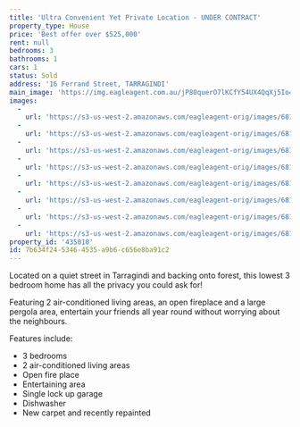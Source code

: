 ```yaml
---
title: 'Ultra Convenient Yet Private Location - UNDER CONTRACT'
property_type: House
price: 'Best offer over $525,000'
rent: null
bedrooms: 3
bathrooms: 1
cars: 1
status: Sold
address: '16 Ferrand Street, TARRAGINDI'
main_image: 'https://img.eagleagent.com.au/jP80querO7lKCfY54UX4QqXj5Io=/1280x854/smart/https://s3-us-west-2.amazonaws.com/eagleagent-orig/images/6819752/106409987-image-M.jpg'
images:
  -
    url: 'https://s3-us-west-2.amazonaws.com/eagleagent-orig/images/6819759/106409987-image-G.jpg'
  -
    url: 'https://s3-us-west-2.amazonaws.com/eagleagent-orig/images/6819758/106409987-image-F.jpg'
  -
    url: 'https://s3-us-west-2.amazonaws.com/eagleagent-orig/images/6819757/106409987-image-E.jpg'
  -
    url: 'https://s3-us-west-2.amazonaws.com/eagleagent-orig/images/6819756/106409987-image-D.jpg'
  -
    url: 'https://s3-us-west-2.amazonaws.com/eagleagent-orig/images/6819755/106409987-image-C.jpg'
  -
    url: 'https://s3-us-west-2.amazonaws.com/eagleagent-orig/images/6819754/106409987-image-B.jpg'
  -
    url: 'https://s3-us-west-2.amazonaws.com/eagleagent-orig/images/6819753/106409987-image-A.jpg'
  -
    url: 'https://s3-us-west-2.amazonaws.com/eagleagent-orig/images/6819752/106409987-image-M.jpg'
property_id: '435010'
id: 7b634f24-5346-4535-a9b6-c656e8ba91c2
---
```

Located on a quiet street in Tarragindi and backing onto forest, this lowest 3 bedroom home has all the privacy you could ask for!

Featuring 2 air-conditioned living areas, an open fireplace and a large pergola area, entertain your friends all year round without worrying about the neighbours.

Features include:
* 3 bedrooms
* 2 air-conditioned living areas
* Open fire place
* Entertaining area
* Single lock up garage
* Dishwasher
* New carpet and recently repainted